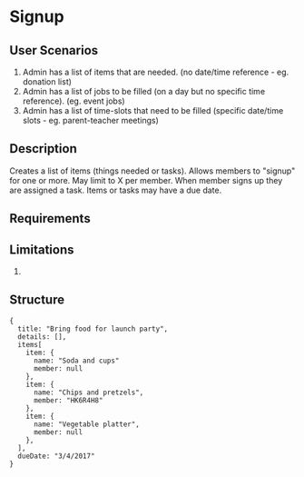 Signup
======

User Scenarios
--------------
1. Admin has a list of items that are needed. (no date/time reference - eg. donation list)
2. Admin has a list of jobs to be filled (on a day but no specific time reference). (eg. event jobs)
3. Admin has a list of time-slots that need to be filled (specific date/time slots - eg. parent-teacher meetings)

Description
-----------
Creates a list of items (things needed or tasks).
Allows members to "signup" for one or more.
May limit to X per member.
When member signs up they are assigned a task.
Items or tasks may have a due date.

Requirements
------------

Limitations
-----------
1. 

Structure
---------
```
{
  title: "Bring food for launch party",
  details: [],
  items[
    item: {
      name: "Soda and cups"
      member: null
    },
    item: {
      name: "Chips and pretzels",
      member: "HK6R4H8"
    },
    item: {
      name: "Vegetable platter",
      member: null
    },
  ],
  dueDate: "3/4/2017"
}
```


